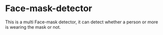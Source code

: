 # Face-mask-detector
This is a multi Face-mask detector, it can detect whether a person or more is wearing the mask or not.
